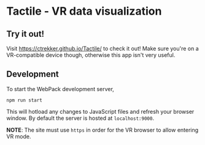 # Tactile - VR data visualization
## Try it out!
Visit https://ctrekker.github.io/Tactile/ to check it out! Make sure you're on a VR-compatible device though, otherwise this app isn't very useful.

## Development
To start the WebPack development server,
```
npm run start
```
This will hotload any changes to JavaScript files and refresh your browser window. By default the server is hosted at `localhost:9000`.

**NOTE**: The site must use `https` in order for the VR browser to allow entering VR mode.
